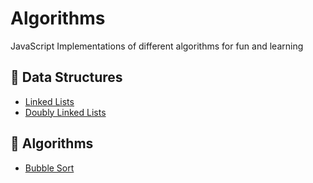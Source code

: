 # Algorithms
JavaScript Implementations of different algorithms for fun and learning

## 🕋 Data Structures
* [Linked Lists](https://github.com/bwasilewski/Algorithms/tree/main/src/LinkedList)
* [Doubly Linked Lists](https://github.com/bwasilewski/Algorithms/tree/main/src/DoublyLinkedList)

## 🧮 Algorithms
* [Bubble Sort](https://github.com/bwasilewski/Algorithms/tree/main/src/BubbleSort)